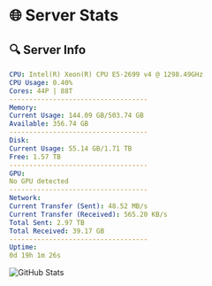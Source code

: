 # 🌐 Server Stats
## 🔍 Server Info
```yaml
CPU: Intel(R) Xeon(R) CPU E5-2699 v4 @ 1298.49GHz
CPU Usage: 0.40%
Cores: 44P | 88T
-----------------------------------
Memory:
Current Usage: 144.09 GB/503.74 GB
Available: 356.74 GB
-----------------------------------
Disk:
Current Usage: 55.14 GB/1.71 TB
Free: 1.57 TB
-----------------------------------
GPU:
No GPU detected
-----------------------------------
Network:
Current Transfer (Sent): 48.52 MB/s
Current Transfer (Received): 565.20 KB/s
Total Sent: 2.97 TB
Total Received: 39.17 GB
-----------------------------------
Uptime:
0d 19h 1m 26s
```
![GitHub Stats](https://img.shields.io/badge/Updated-2025-03-08_16:24:15-blue)